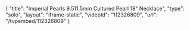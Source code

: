{
    "title": "Imperial Pearls 9.511.5mm Cultured Pearl  18\" Necklace",
    "type": "solo",
    "layout": "iframe-static",
    "videoId": "112326809",
    "url": "\/tvpembed\/112326809"
}